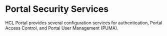 # Portal Security Services

HCL Portal provides several configuration services for authentication, Portal Access Control, and Portal User Management (PUMA).

